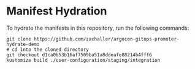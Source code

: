 # Manifest Hydration

To hydrate the manifests in this repository, run the following commands:

```shell
git clone https://github.com/zachaller/argocon-gitops-promoter-hydrate-demo
# cd into the cloned directory
git checkout d1ca0b53b16af7509ba51a8ddeafe88214b4fff6
kustomize build ./user-configuration/staging/integration
```
